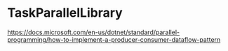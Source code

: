 # TaskParallelLibrary
https://docs.microsoft.com/en-us/dotnet/standard/parallel-programming/how-to-implement-a-producer-consumer-dataflow-pattern
